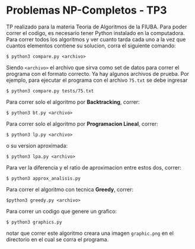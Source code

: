 # Problemas NP-Completos - TP3

TP realizado para la materia Teoria de Algoritmos de la FIUBA. Para poder correr el codigo, es necesario tener Python instalado en la computadora.
Para correr todos los algoritmos y ver cuanto tarda cada uno a la vez que cuantos elementos contiene su solucion, corra el siguiente comando:
```
$ python3 compare.py <archivo>
```
Siendo `<archivo>` el archivo que sirva como set de datos para correr el programa con el formato correcto.
Ya hay algunos archivos de prueba. Por ejemplo, para ejecutar el programa con el archivo `75.txt` se debe ingresar
```
$ python3 compare.py tests/75.txt
```
Para correr solo el algoritmo por **Backtracking**, correr:
```
$ python3 bt.py <archivo>
```
Para correr solo el algoritmo por **Programacion Lineal**, correr:
```
$ python3 lp.py <archivo>
```
o su version aproximada:
```
$ python3 lpa.py <archivo>
```
Para ver la diferencia y el ratio de aproximacion entre estos dos, correr:
```
$ python3 approx_analisis.py
```
Para correr el algoritmo con tecnica **Greedy**, correr:
```
$python3 greedy.py <archivo>
```
Para correr un codigo que genere un grafico:
```
$ python3 graphics.py
```
notar que correr este algoritmo creara una imagen `graphic.png` en el directorio en el cual se corra el programa.
